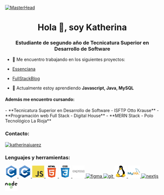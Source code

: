 [![MasterHead](https://res.cloudinary.com/proxify-io/image/upload/f_auto,dpr_auto,c_fill,q_auto:best,w_1728,h_720/v1/cms/images/articles/IU9eF4pezrNs9QyRGdNckyvoC5GgLF6MpKmlzbwE.png)](https://rishavchanda.io)
<h1 align="center">Hola 👋, soy Katherina</h1>
<h3 align="center">Estudiante de segundo año de Tecnicatura Superior en Desarrollo de Software</h3>


- 🔭 Me encuentro trabajando en los siguientes proyectos:
- [Essenciana](https://github.com/GabrielaBaldissone/grupo_8_essenciana.git)
- [FullStackBlog](https://github.com/Katherinajuarez/FullStackBlog.git)

- 🌱 Actualmente estoy aprendiendo **Javascript, Java, MySQL**
<h4>Además me encuentro cursando: </h4>
- **Tecnicatura Superior en Desarrollo de Software - ISFTP Otto Krause**
- **Programación web Full Stack - Digital House**
- **MERN Stack - Polo Tecnológico La Rioja**

<h3 align="left">Contacto:</h3>
<p align="left">
<a href="https://linkedin.com/in/katherinajuarez" target="blank"><img align="center" src="https://raw.githubusercontent.com/rahuldkjain/github-profile-readme-generator/master/src/images/icons/Social/linked-in-alt.svg" alt="katherinajuarez" height="30" width="40" /></a>
</p>

<h3 align="left">Lenguajes y herramientas: </h3>
<p align="left"> <a href="https://www.cprogramming.com/" target="_blank" rel="noreferrer"> <img src="https://raw.githubusercontent.com/devicons/devicon/master/icons/c/c-original.svg" alt="c" width="40" height="40"/> </a> <a href="https://www.w3schools.com/cpp/" target="_blank" rel="noreferrer"> <img src="https://raw.githubusercontent.com/devicons/devicon/master/icons/cplusplus/cplusplus-original.svg" alt="cplusplus" width="40" height="40"/> </a> <a href="https://developer.mozilla.org/en-US/docs/Web/JavaScript" target="_blank" rel="noreferrer"> <img src="https://raw.githubusercontent.com/devicons/devicon/master/icons/javascript/javascript-original.svg" alt="javascript" width="40" height="40"/> </a> <a href="https://www.w3.org/html/" target="_blank" rel="noreferrer"> <img src="https://raw.githubusercontent.com/devicons/devicon/master/icons/html5/html5-original-wordmark.svg" alt="html5" width="40" height="40"/> </a> <a href="https://www.w3schools.com/css/" target="_blank" rel="noreferrer"> <img src="https://raw.githubusercontent.com/devicons/devicon/master/icons/css3/css3-original-wordmark.svg" alt="css3" width="40" height="40"/> </a> <a href="https://expressjs.com" target="_blank" rel="noreferrer"> <img src="https://raw.githubusercontent.com/devicons/devicon/master/icons/express/express-original-wordmark.svg" alt="express" width="40" height="40"/> </a> <a href="https://www.figma.com/" target="_blank" rel="noreferrer"> <img src="https://www.vectorlogo.zone/logos/figma/figma-icon.svg" alt="figma" width="40" height="40"/> </a> <a href="https://git-scm.com/" target="_blank" rel="noreferrer"> <img src="https://www.vectorlogo.zone/logos/git-scm/git-scm-icon.svg" alt="git" width="40" height="40"/> </a>   <a href="https://www.linux.org/" target="_blank" rel="noreferrer"> <img src="https://raw.githubusercontent.com/devicons/devicon/master/icons/linux/linux-original.svg" alt="linux" width="40" height="40"/> </a> <a href="https://www.mysql.com/" target="_blank" rel="noreferrer"> <img src="https://raw.githubusercontent.com/devicons/devicon/master/icons/mysql/mysql-original-wordmark.svg" alt="mysql" width="40" height="40"/> </a> <a href="https://nextjs.org/" target="_blank" rel="noreferrer"> <img src="https://cdn.worldvectorlogo.com/logos/nextjs-2.svg" alt="nextjs" width="40" height="40"/> </a> <a href="https://nodejs.org" target="_blank" rel="noreferrer"> <img src="https://raw.githubusercontent.com/devicons/devicon/master/icons/nodejs/nodejs-original-wordmark.svg" alt="nodejs" width="40" height="40"/> </a> </p>

